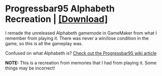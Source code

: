 # Progressbar95 Alphabeth Recreation | [[Download]](https://github.com/Progressbar-Discord-Server/alphabeth-recreation/releases/tag/1.0.0)

I remade the unreleased Alphabeth gamemode in GameMaker from what I remember from playing it. There was never a win/lose condition in the game, so this is all the gameplay was.

Confused on what Alphabeth is? [Check out the Progressbar95 wiki article](https://progressbar95.fandom.com/wiki/Alphabet_game_mode)

**NOTE:** This is a recreation from memories that I had from playing it. Some things may be incorrect!
